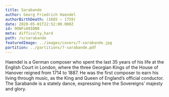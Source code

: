 ```yaml
---
title: Sarabande
author: Georg Friedrich Haendel
authorBirthDeath: (1685 – 1759)
date: 2020-05-01T22:52:00.000Z
id: 9ONFsA9IDN0
meta: difficulty,hard
path: /v/sarabande
featuredImage: ../images/covers/7-sarabande.jpg
partition: ../partitions/7-sarabande.pdf
---
```

Haendel is a German composer who spent the last 35 years of his life at the English Court in London, where the three Georgian Kings of the House of Hanover reigned from 1714 to 1887. He was the first composer to earn his living through music, as the King and Queen of England’s official conductor. The Sarabande is a stately dance, expressing here the Sovereigns’ majesty and glory.